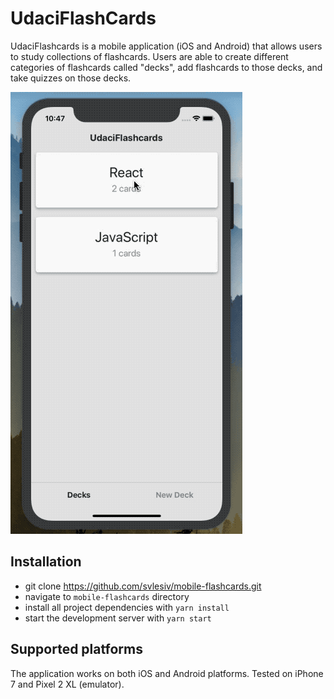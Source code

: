 # UdaciFlashCards
UdaciFlashcards is a mobile application (iOS and Android) that allows users to study collections of flashcards. Users are able to create different categories of flashcards called "decks", add flashcards to those decks, and take quizzes on those decks.

![](./assets/flashcards.gif)

## Installation
* git clone https://github.com/svlesiv/mobile-flashcards.git
* navigate to `mobile-flashcards` directory
* install all project dependencies with `yarn install`
* start the development server with `yarn start`

## Supported platforms
The application works on both iOS and Android platforms. Tested on iPhone 7 and Pixel 2 XL (emulator).
